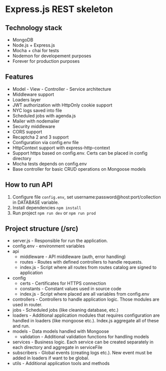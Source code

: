 # Express.js REST skeleton

## Technology stack
* MongoDB
* Node.js + Express.js
* Mocha + chai for tests
* Nodemon for developement purposes
* Forever for production purposes

## Features
* Model - View - Controller - Service architecture
* Middleware support
* Loaders layer
* JWT authorization with HttpOnly cookie support
* NYC logs saved into file
* Scheduled jobs with agenda.js
* Mailer with nodemailer
* Security middleware
* CORS support
* Recaptcha 2 and 3 support
* Configuration via config.env file
* HttpContext support with express-http-context
* Support https based on config.env. Certs can be placed in config directory
* Mocha tests depends on config.env
* Base controller for basic CRUD operations on Mongoose models

## How to run API
1. Configure file ```config.env```, set username:password@host:port/collection in DATABASE variable.
2. Install dependencies ```npm install```
3. Run project ```npm run dev``` or ```npm run prod```

## Project structure (/src)
* server.js - Responsible for run the application.
* config.env - environment variables
* api
    * middleware - API middleware (auth, error handling)
    * routes  - Routes with defined controllers to handle requests.
    * index.js  - Script where all routes from routes catalog are signed to application
* config
    * certs - Certificates for HTTPS connection
    * constants - Constant values used in source code
    * index.js - Script where placed are all variables from config.env  
* controllers - Controllers to handle application logic. Those modules are used in router.
* jobs - Scheduled jobs (like cleaning database, etc.)
* loaders - Additional application modules that requires configuration are handled in loaders (like mongoose etc.). Index.js aggregate all of these and run.
* models - Data models handled with Mongoose
    * validation - Additional validation functions for handling models
* services - Business logic. Each service can be created separately in each directory and aggregate in serviceFile
* subscribers - Global events (creating logs etc.). New event must be added in loaders if want to be global.
* utils - Additional application tools and methods
